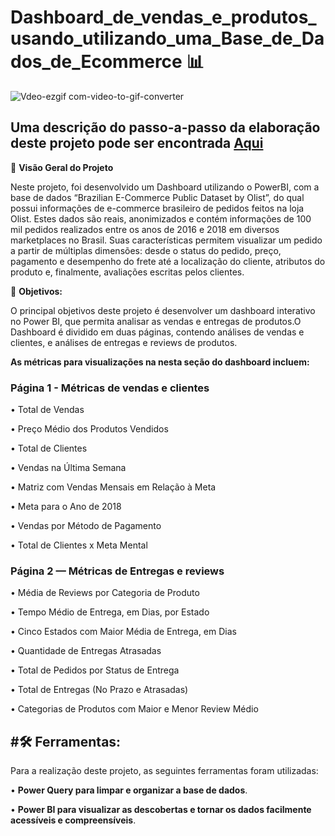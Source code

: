 #  Dashboard_de_vendas_e_produtos_usando_utilizando_uma_Base_de_Dados_de_Ecommerce 📊

![Vdeo-ezgif com-video-to-gif-converter](https://github.com/RodrigoAislan/Dashboard-de-vendas-e-produtos-usando-utilizando-uma-Base-de-Dados-de-E-commerce/assets/172406590/ebb471a6-208a-4a44-a2be-a610992003ac)


## Uma descrição do passo-a-passo da elaboração deste projeto pode ser encontrada [Aqui](https://medium.com/@rodrigoaislaan/dashboard-de-vendas-e-produtos-usando-utilizando-uma-base-de-dados-de-e-commerce-13f5006ce79c)

📝 **Visão Geral do Projeto**

Neste projeto, foi desenvolvido um Dashboard utilizando o PowerBI, com a base de dados  “Brazilian E-Commerce Public Dataset by Olist”, do qual possui informações de e-commerce brasileiro de pedidos feitos na loja Olist. Estes dados são reais, anonimizados e contém informações de 100 mil pedidos realizados entre os anos de 2016 e 2018 em diversos marketplaces no Brasil. Suas características permitem visualizar um pedido a partir de múltiplas dimensões: desde o status do pedido, preço, pagamento e desempenho do frete até a localização do cliente, atributos do produto e, finalmente, avaliações escritas pelos clientes.


🎯 **Objetivos:**

O principal objetivos deste projeto é desenvolver um dashboard interativo no Power BI, que permita analisar as vendas e entregas de produtos.O Dashboard é dividido em duas páginas, contendo análises de vendas e clientes, e análises de entregas e reviews de produtos.


**As métricas para visualizações na nesta seção do dashboard incluem:**

### Página 1 - Métricas de vendas e clientes

• Total de Vendas

• Preço Médio dos Produtos Vendidos

• Total de Clientes

• Vendas na Última Semana

• Matriz com Vendas Mensais em Relação à Meta

• Meta para o Ano de 2018

• Vendas por Método de Pagamento

• Total de Clientes x Meta Mental


### Página 2 — Métricas de Entregas e reviews


• Média de Reviews por Categoria de Produto

• Tempo Médio de Entrega, em Dias, por Estado

• Cinco Estados com Maior Média de Entrega, em Dias

• Quantidade de Entregas Atrasadas

• Total de Pedidos por Status de Entrega

• Total de Entregas (No Prazo e Atrasadas)

• Categorias de Produtos com Maior e Menor Review Médio


## #🛠️ Ferramentas:

Para a realização deste projeto, as seguintes ferramentas foram utilizadas:

• **Power Query para limpar e organizar a base de dados**.

• **Power BI para visualizar as descobertas e tornar os dados facilmente acessíveis e compreensíveis**.
